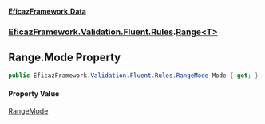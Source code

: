 #### [EficazFramework.Data](EficazFrameworkData.md 'EficazFramework Data')
### [EficazFramework.Validation.Fluent.Rules](EficazFrameworkData.md#EficazFramework.Validation.Fluent.Rules 'EficazFramework.Validation.Fluent.Rules').[Range&lt;T&gt;](EficazFramework.Validation.Fluent.Rules/Range_T_.md 'EficazFramework.Validation.Fluent.Rules.Range<T>')

## Range<T>.Mode Property

```csharp
public EficazFramework.Validation.Fluent.Rules.RangeMode Mode { get; }
```

#### Property Value
[RangeMode](EficazFramework.Validation.Fluent.Rules/RangeMode.md 'EficazFramework.Validation.Fluent.Rules.RangeMode')